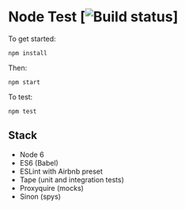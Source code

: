 # Node Test [![Build status](https://circleci.com/gh/bobvortix/s-node-test.svg?style=shield)]

To get started:

`npm install`

Then:

`npm start`

To test:

`npm test`

## Stack

* Node 6
* ES6 (Babel)
* ESLint with Airbnb preset
* Tape (unit and integration tests)
* Proxyquire (mocks)
* Sinon (spys)
